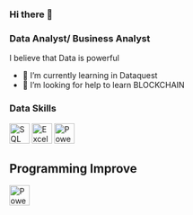 ### Hi there 👋

<!--
**DaniOchoaA/DaniOchoaA** is a ✨ _special_ ✨ repository because its `README.md` (this file) appears on your GitHub profile.

Here are some ideas to get you started:

- 🔭 I’m currently working on ...
- 🌱 I’m currently learning ...
- 👯 I’m looking to collaborate on ...
- 🤔 I’m looking for help with ...
- 💬 Ask me about ...
- 📫 How to reach me: ...
- 😄 Pronouns: ...
- ⚡ Fun fact: ...
-->
### Data Analyst/ Business  Analyst
I believe that Data is powerful

- 🌱 I’m currently learning in Dataquest
- 🤔 I’m looking for help to learn BLOCKCHAIN 

### Data Skills
<p align="left">
 <a href="https://www.sqlite.org/index.html" target="_blank" rel="noreferrer"><img src="https://cdn-icons-png.flaticon.com/512/2772/2772128.png" width="36" height="36" alt="SQL" /></a>
 <a href="https://www.microsoft.com/en-us/microsoft-365/excel" target="_blank" rel="noreferrer"><img src="https://www.svgrepo.com/show/303193/microsoft-excel-2013-logo.svg" width="36" height="36" alt="Excel" /></a>
 <a href="https://powerbi.microsoft.com/en-us/" target="_blank" rel="noreferrer"><img src="https://www.svgrepo.com/show/306593/powerbi.svg" width="36" height="36" alt="PowerBi" /></a>
</p>

## Programming Improve
<p align="left">
 <a href="https://powerbi.microsoft.com/en-us/" target="_blank" rel="noreferrer"><img src="https://cdn-icons-png.flaticon.com/512/732/732204.png" width="36" height="36" alt="PowerBi" /></a>
</p>
